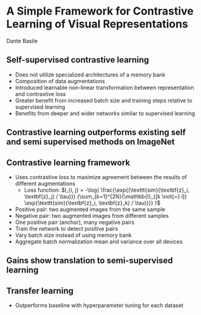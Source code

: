 # A Simple Framework for Contrastive Learning of Visual Representations

Dante Basile

## Self-supervised contrastive learning
* Does not utilize specialized architectures of a memory bank
* Composition of data augmentations
* Introduced learnable non-linear transformation between representation and contrastive loss
* Greater benefit from increased batch size and training steps relative to supervised learning
* Benefits from deeper and wider networks similar to supervised learning

## Contrastive learning outperforms existing self and semi supervised methods on ImageNet

## Contrastive learning framework
* Uses contrastive loss to maximize agreement between the results of different augmentations
    * Loss function: $l_{i, j} = -\log{ \frac{\exp{(\texttt{sim}(\textbf{z}_i, \textbf{z}_j) / \tau)}} {\sum_{k=1}^{2N}{\mathbb{I}_{[k \not{=} i]} \exp{\texttt{sim}(\textbf{z}_i, \textbf{z}_k) / \tau)}}} }$
* Positive pair: two augmented images from the same sample
* Negative pair: two augmented images from different samples
* One positive pair (anchor), many negative pairs
* Train the network to detect positive pairs
* Vary batch size instead of using memory bank
* Aggregate batch normalization mean and variance over all devices

## Gains show translation to semi-supervised learning

## Transfer learning
* Outperforms baseline with hyperparameter tuning for each dataset